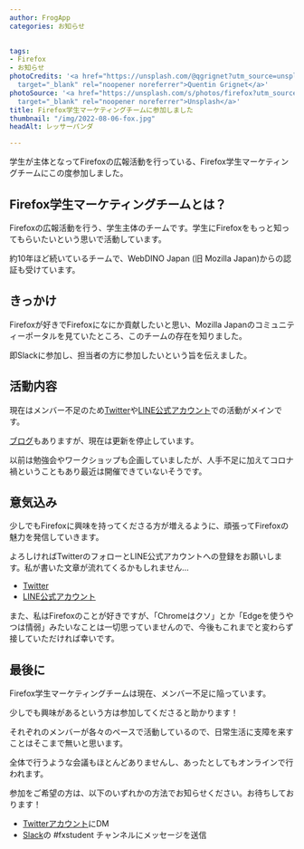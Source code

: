 ```yaml
---
author: FrogApp
categories: お知らせ

 
tags:
- Firefox
- お知らせ
photoCredits: '<a href="https://unsplash.com/@qgrignet?utm_source=unsplash&utm_medium=referral&utm_content=creditCopyText"
  target="_blank" rel="noopener noreferrer">Quentin Grignet</a>'
photoSource: '<a href="https://unsplash.com/s/photos/firefox?utm_source=unsplash&utm_medium=referral&utm_content=creditCopyText"
  target="_blank" rel="noopener noreferrer">Unsplash</a>'
title: Firefox学生マーケティングチームに参加しました
thumbnail: "/img/2022-08-06-fox.jpg"
headAlt: レッサーパンダ

---
```

学生が主体となってFirefoxの広報活動を行っている、Firefox学生マーケティングチームにこの度参加しました。

## Firefox学生マーケティングチームとは？

Firefoxの広報活動を行う、学生主体のチームです。学生にFirefoxをもっと知ってもらいたいという思いで活動しています。

約10年ほど続いているチームで、WebDINO Japan (旧 Mozilla Japan)からの認証も受けています。

## きっかけ

Firefoxが好きでFirefoxになにか貢献したいと思い、Mozilla Japanのコミュニティーポータルを見ていたところ、このチームの存在を知りました。

即Slackに参加し、担当者の方に参加したいという旨を伝えました。

## 活動内容

現在はメンバー不足のため<a href="https://twitter.com/firefox_st" target="_blank" rel="noopener noreferrer">Twitter</a>や<a href="https://line.me/R/ti/p/TT5Rx0HQLP" target="_blank" rel="noopener noreferrer">LINE公式アカウント</a>での活動がメインです。

<a href="https://fxstudent.tumblr.com/" target="_blank" rel="noopener noreferrer">ブログ</a>もありますが、現在は更新を停止しています。

以前は勉強会やワークショップも企画していましたが、人手不足に加えてコロナ禍ということもあり最近は開催できていないそうです。

## 意気込み

少しでもFirefoxに興味を持ってくださる方が増えるように、頑張ってFirefoxの魅力を発信していきます。

よろしければTwitterのフォローとLINE公式アカウントへの登録をお願いします。私が書いた文章が流れてくるかもしれません…

* <a href="https://twitter.com/firefox_st" target="_blank" rel="noopener noreferrer">Twitter</a>
* <a href="https://line.me/R/ti/p/TT5Rx0HQLP" target="_blank" rel="noopener noreferrer">LINE公式アカウント</a>

また、私はFirefoxのことが好きですが、「Chromeはクソ」とか「Edgeを使うやつは情弱」みたいなことは一切思っていませんので、今後もこれまでと変わらず接していただければ幸いです。

## 最後に

Firefox学生マーケティングチームは現在、メンバー不足に陥っています。

少しでも興味があるという方は参加してくださると助かります！

それぞれのメンバーが各々のペースで活動しているので、日常生活に支障を来すことはそこまで無いと思います。

全体で行うような会議もほとんどありませんし、あったとしてもオンラインで行われます。

参加をご希望の方は、以下のいずれかの方法でお知らせください。お待ちしております！

* <a href="https://twitter.com/firefox_st" target="_blank" rel="noopener noreferrer">Twitterアカウント</a>にDM
* <a href="https://join.slack.com/t/mozillajp/shared_invite/MjI2NDMwODUwNzY5LTE1MDI4MjEyMjktYjE2MThlMmM4OA" target="_blank" rel="noopener noreferrer">Slack</a>の #fxstudent チャンネルにメッセージを送信
